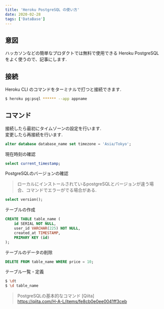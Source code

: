 ```yaml
---
title: 'Heroku PostgreSQL の使い方'
date: 2020-02-28
tags: ['DataBase']
---
```


## 意図
ハッカソンなどの簡単なプロダクトでは無料で使用できる Heroku PostgreSQL をよく使うので、記事にします.  

## 接続
Heroku CLI のコマンドをターミナルで打つと接続できます.  

```bash
$ heroku pg:psql ****** --app appname
```

## コマンド
接続したら最初にタイムゾーンの設定を行います.  
変更したら再接続を行います.  
```sql
alter database database_name set timezone = 'Asia/Tokyo';
```

現在時刻の確認  
```sql
select current_timestamp;
```

PostgreSQLのバージョンの確認  
> ローカルにインストールされているpostgreSQLとバージョンが違う場合、コマンドでエラーがでる場合がある.  
```sql
select version();
```

テーブルの作成  
```sql
CREATE TABLE table_name (
    id SERIAL NOT NULL,
    user_id VARCHAR(225) NOT NULL,
    created_at TIMESTAMP,
    PRIMARY KEY (id)
);
```

テーブルのデータの削除  
```sql
DELETE FROM table_name WHERE price = 10;
```

テーブル一覧・定義  
```bash
$ \dt
$ \d table_name
```

> PostgreSQLの基本的なコマンド [Qiita]  
> https://qiita.com/H-A-L/items/fe8cb0e0ee0041ff3ceb  


